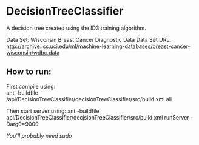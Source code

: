 # DecisionTreeClassifier
A decision tree created using the ID3 training algorithm.

Data Set: Wisconsin Breast Cancer Diagnostic Data 
Data Set URL: http://archive.ics.uci.edu/ml/machine-learning-databases/breast-cancer-wisconsin/wdbc.data 

## How to run:   

First compile using:   
ant -buildfile /api/DecisionTreeClassifier/decisionTreeClassifier/src/build.xml all

Then start server using:
ant -buildfile api/DecisionTreeClassifier/decisionTreeClassifier/src/build.xml runServer -Darg0=9000

*You'll probably need sudo*
